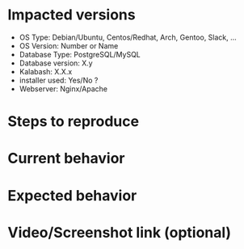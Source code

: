 # Impacted versions

* OS Type: Debian/Ubuntu, Centos/Redhat, Arch, Gentoo, Slack, ...
* OS Version: Number or Name
* Database Type: PostgreSQL/MySQL
* Database version: X.y
* Kalabash: X.X.x
* installer used: Yes/No ?
* Webserver: Nginx/Apache

# Steps to reproduce

# Current behavior

# Expected behavior

# Video/Screenshot link (optional)

